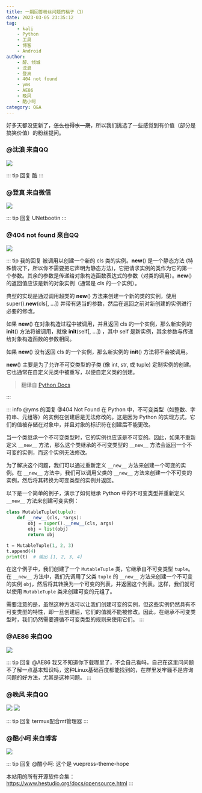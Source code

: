 ```yaml
---
title: 一期回答粉丝问题的稿子（1）
date: 2023-03-05 23:35:12
tag: 
    - kali
    - Python
    - 工具
    - 博客
    - Android
author: 
    - 醉、倾城
    - 沈浪
    - 登真
    - 404 not found
    - yms
    - AE86
    - 晚风
    - 酷小呵
category: Q&A
---
```


好多天都没更新了，~~怎么也得水一期~~，所以我们挑选了一些感觉到有价值（部分是搞笑价值）的粉丝提问。


### @沈浪 来自QQ
![](https://image.hestudio.org/img/2023/03/05/6404ad00314bc.jpg)

::: tip 回复
酷
:::

### @登真 来自微信
![](https://image.hestudio.org/img/2023/03/05/6404adcca4a4e.jpg)

::: tip 回复
UNetbootin
:::

### @404 not found 来自QQ
![](https://image.hestudio.org/img/2023/03/05/6404aeec1eba8.jpg)

::: tip 我的回复
被调用以创建一个新的 cls 类的实例。__new__() 是一个静态方法 (特殊情况下，所以你不需要把它声明为静态方法)，它把请求实例的类作为它的第一个参数。其余的参数是传递给对象构造函数表达式的参数（对类的调用）。__new__() 的返回值应该是新的对象实例（通常是 cls 的一个实例）。

典型的实现是通过调用超类的 __new__() 方法来创建一个新的类的实例，使用 super().__new__(cls[, ...]) 并带有适当的参数，然后在返回之前对新创建的实例进行必要的修改。

如果 __new__() 在对象构造过程中被调用，并且返回 cls 的一个实例，那么新实例的 __init__() 方法将被调用，就像 __init__(self[, ...]) ，其中 self 是新实例，其余参数与传递给对象构造函数的参数相同。

如果 __new__() 没有返回 cls 的一个实例，那么新实例的 __init__() 方法将不会被调用。

__new__() 主要是为了允许不可变类型的子类 (像 int, str, 或 tuple) 定制实例的创建。它也通常在自定义元类中被重写，以便自定义类的创建。

> 翻译自 [Python Docs](https://docs.python.org/3/reference/datamodel.html?highlight=__new__#object.__new__)

:::

::: info @yms 的回复
@404 Not Found 在 Python 中，不可变类型（如整数、字符串、元组等）的实例在创建后是无法修改的。这是因为 Python 的实现方式，它们的值被存储在对象中，并且对象的标识符在创建后不能更改。

当一个类继承一个不可变类型时，它的实例也应该是不可变的。因此，如果不重新定义 `__new__` 方法，那么这个类继承的不可变类型的 `__new__` 方法会返回一个不可变的实例，而这个实例无法修改。

为了解决这个问题，我们可以通过重新定义 `__new__` 方法来创建一个可变的实例。在 `__new__` 方法中，我们可以调用父类的 `__new__` 方法来创建一个不可变的实例，然后将其转换为可变类型的实例并返回。

以下是一个简单的例子，演示了如何继承 Python 中的不可变类型并重新定义 `__new__` 方法来创建可变实例：

```python
class MutableTuple(tuple):
    def __new__(cls, *args):
        obj = super().__new__(cls, args)
        obj = list(obj)
        return obj

t = MutableTuple(1, 2, 3)
t.append(4)
print(t)  # 输出 [1, 2, 3, 4]
```

在这个例子中，我们创建了一个 `MutableTuple` 类，它继承自不可变类型 `tuple`。在 `__new__` 方法中，我们先调用了父类 `tuple` 的 `__new__` 方法来创建一个不可变的实例 `obj`，然后将其转换为一个可变的列表，并返回这个列表。这样，我们就可以使用 `MutableTuple` 类来创建可变的元组了。

需要注意的是，虽然这种方法可以让我们创建可变的实例，但这些实例仍然具有不可变类型的特性，即一旦创建后，它们的值就不能被修改。因此，在继承不可变类型时，我们仍然需要遵循不可变类型的规则来使用它们。
:::

### @AE86 来自QQ
![](https://image.hestudio.org/img/2023/03/05/6404b02f69313.jpg)

::: tip 回复
@AE86 我又不知道你下载哪里了，不会自己看吗，自己在这里问问题不了解一点基本知识吗，这种Linux基础百度都能找到的，在群里发牢骚不是咨询问题的好方法，尤其是这种问题。
:::

### @晚风 来自QQ
![](https://image.hestudio.org/img/2023/03/05/6404b0cf35ec8.jpg)
![](https://image.hestudio.org/img/2023/03/05/6404b0d144003.jpg)

::: tip 回复
termux配合mt管理器
:::

### @酷小呵 来自博客
![](https://image.hestudio.org/img/2023/03/05/6404b26b48057.jpg)

::: tip 回复
@酷小呵: 这个是 vuepress-theme-hope

本站用的所有开源软件合集： https://www.hestudio.org/docs/opensource.html
:::


